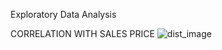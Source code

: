 Exploratory Data Analysis

CORRELATION WITH SALES PRICE
![dist_image](https://user-images.githubusercontent.com/109108274/183962915-d580530c-66ca-48df-a749-b9d208466996.png)

